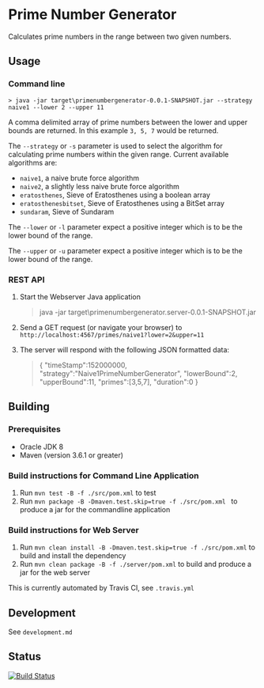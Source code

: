 # Prime Number Generator
Calculates prime numbers in the range between two given numbers.

## Usage

### Command line

    > java -jar target\primenumbergenerator-0.0.1-SNAPSHOT.jar --strategy naive1 --lower 2 --upper 11
    
A comma delimited array of prime numbers between the lower and upper bounds are returned. In this example `3, 5, 7` would be returned.
    
The `--strategy` or `-s` parameter is used to select the algorithm for calculating prime numbers within the given range.  Current available algorithms are:

* `naive1`, a naive brute force algorithm
* `naive2`, a slightly less naive brute force algorithm
* `eratosthenes`, Sieve of Eratosthenes using a boolean array
* `eratosthenesbitset`, Sieve of Eratosthenes using a BitSet array
* `sundaram`, Sieve of Sundaram

The `--lower` or `-l` parameter expect a positive integer which is to be the lower bound of the range.

The `--upper` or `-u` parameter expect a positive integer which is to be the lower bound of the range.

### REST API

1. Start the Webserver Java application

    > java -jar target\primenumbergenerator.server-0.0.1-SNAPSHOT.jar

2. Send a GET request (or navigate your browser) to `http://localhost:4567/primes/naive1?lower=2&upper=11`
3. The server will respond with the following JSON formatted data:

    > {
    >     "timeStamp":152000000,
    >     "strategy":"Naive1PrimeNumberGenerator",
    >     "lowerBound":2,
    >     "upperBound":11,
    >     "primes":[3,5,7],
    >     "duration":0
    > }

## Building

### Prerequisites

* Oracle JDK 8
* Maven (version 3.6.1 or greater)

### Build instructions for Command Line Application

1. Run `mvn test -B -f ./src/pom.xml` to test
2. Run `mvn package -B -Dmaven.test.skip=true -f ./src/pom.xml ` to produce a jar for the commandline application

### Build instructions for Web Server

1. Run `mvn clean install -B -Dmaven.test.skip=true -f ./src/pom.xml` to build and install the dependency
2. Run `mvn clean package -B -f ./server/pom.xml` to build and produce a jar for the web server

This is currently automated by Travis CI, see `.travis.yml`

## Development

See `development.md`

## Status

[![Build Status](https://travis-ci.com/iainsproat/primenumbergenerator.svg?token=rYjyitVciFC8MzR7fqgy&branch=master)](https://travis-ci.com/iainsproat/primenumbergenerator)
